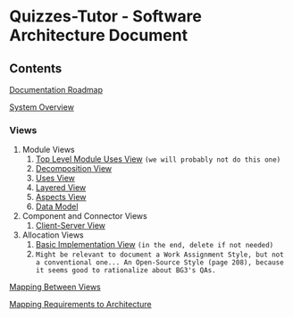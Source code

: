 # Quizzes-Tutor - Software Architecture Document

## Contents
[Documentation Roadmap](documentation_roadmap.md)

[System Overview](system_overview.md)

### Views
1. Module Views
    1. [Top Level Module Uses View](module_view_top_level_view.md) `(we will probably not do this one)`
    2. [Decomposition View](module_view_decomposition.md)
    3. [Uses View](module_view_uses.md)
    4. [Layered View](module_view_layered.md)
    4. [Aspects View](module_view_aspects.md)
    4. [Data Model](module_view_data_model.md)
2. Component and Connector Views
    1. [Client-Server View](c&c_view_client_server.md)
3. Allocation Views
    1. [Basic Implementation View](allocation_view_implementation.md) `(in the end, delete if not needed)`
    2. `Might be relevant to document a Work Assignment Style, but not a conventional one... An Open-Source Style (page 208), because it seems good to rationalize about BG3's QAs.`

[Mapping Between Views](mapping_views.md)

[Mapping Requirements to Architecture](mapping_requirements_architecture.md)